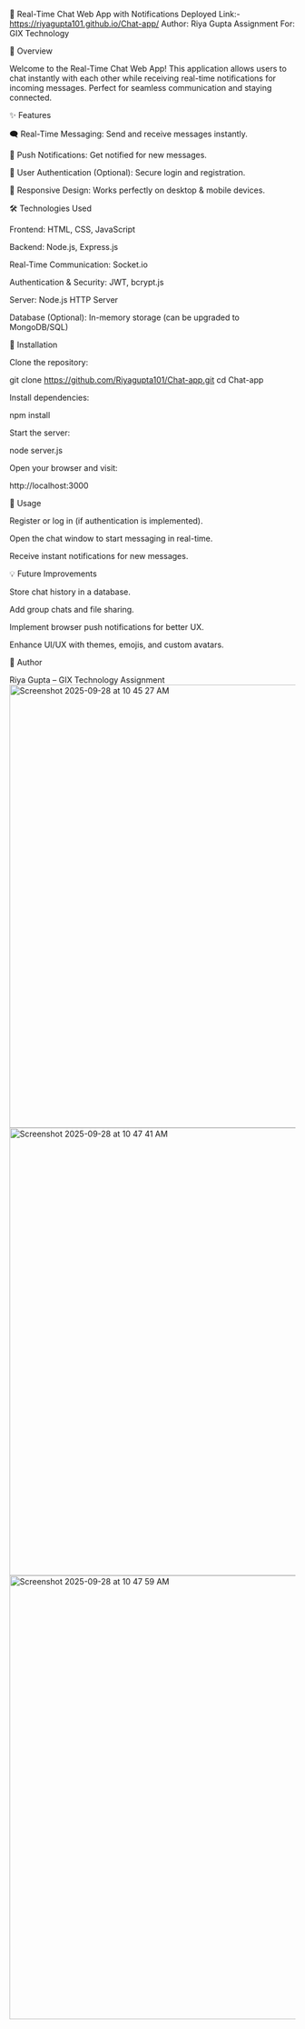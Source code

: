 💬 Real-Time Chat Web App with Notifications
Deployed Link:- https://riyagupta101.github.io/Chat-app/
Author: Riya Gupta
Assignment For: GIX Technology

🌟 Overview

Welcome to the Real-Time Chat Web App!
This application allows users to chat instantly with each other while receiving real-time notifications for incoming messages. Perfect for seamless communication and staying connected.

✨ Features

🗨 Real-Time Messaging: Send and receive messages instantly.

🔔 Push Notifications: Get notified for new messages.

🔐 User Authentication (Optional): Secure login and registration.

📱 Responsive Design: Works perfectly on desktop & mobile devices.

🛠 Technologies Used

Frontend: HTML, CSS, JavaScript

Backend: Node.js, Express.js

Real-Time Communication: Socket.io

Authentication & Security: JWT, bcrypt.js

Server: Node.js HTTP Server

Database (Optional): In-memory storage (can be upgraded to MongoDB/SQL)

🚀 Installation

Clone the repository:

git clone https://github.com/Riyagupta101/Chat-app.git
cd Chat-app


Install dependencies:

npm install


Start the server:

node server.js


Open your browser and visit:

http://localhost:3000

📝 Usage

Register or log in (if authentication is implemented).

Open the chat window to start messaging in real-time.

Receive instant notifications for new messages.

💡 Future Improvements

Store chat history in a database.

Add group chats and file sharing.

Implement browser push notifications for better UX.

Enhance UI/UX with themes, emojis, and custom avatars.

📌 Author

Riya Gupta – GIX Technology Assignment
<img width="1436" height="780" alt="Screenshot 2025-09-28 at 10 45 27 AM" src="https://github.com/user-attachments/assets/f3279247-9128-48e6-9ba5-26d4daf22ca7" />
<img width="1437" height="788" alt="Screenshot 2025-09-28 at 10 47 41 AM" src="https://github.com/user-attachments/assets/da1bdc9b-e2c0-49cc-bcaa-eef687e7d215" />
<img width="1440" height="781" alt="Screenshot 2025-09-28 at 10 47 59 AM" src="https://github.com/user-attachments/assets/8df9143c-4cb5-400d-8a40-5de21d15ae54" />
